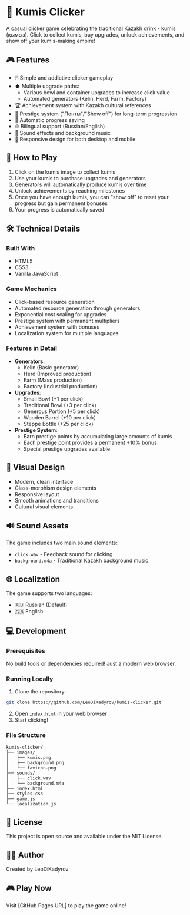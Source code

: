 # 🥛 Kumis Clicker

A casual clicker game celebrating the traditional Kazakh drink - kumis (қымыз). Click to collect kumis, buy upgrades, unlock achievements, and show off your kumis-making empire!

## 🎮 Features

* 🖱️ Simple and addictive clicker gameplay
* ⬆️ Multiple upgrade paths:
  * Various bowl and container upgrades to increase click value
  * Automated generators (Kelin, Herd, Farm, Factory)
* 🏆 Achievement system with Kazakh cultural references
* 🌟 Prestige system ("Понты"/"Show off") for long-term progression
* 💾 Automatic progress saving
* 🌐 Bilingual support (Russian/English)
* 🎵 Sound effects and background music
* 📱 Responsive design for both desktop and mobile

## 🎯 How to Play

1. Click on the kumis image to collect kumis
2. Use your kumis to purchase upgrades and generators
3. Generators will automatically produce kumis over time
4. Unlock achievements by reaching milestones
5. Once you have enough kumis, you can "show off" to reset your progress but gain permanent bonuses
6. Your progress is automatically saved

## 🛠️ Technical Details

### Built With
* HTML5
* CSS3
* Vanilla JavaScript

### Game Mechanics
* Click-based resource generation
* Automated resource generation through generators
* Exponential cost scaling for upgrades
* Prestige system with permanent multipliers
* Achievement system with bonuses
* Localization system for multiple languages

### Features in Detail
* **Generators**:
  * Kelin (Basic generator)
  * Herd (Improved production)
  * Farm (Mass production)
  * Factory (Industrial production)
* **Upgrades**:
  * Small Bowl (+1 per click)
  * Traditional Bowl (+3 per click)
  * Generous Portion (+5 per click)
  * Wooden Barrel (+10 per click)
  * Steppe Bottle (+25 per click)
* **Prestige System**:
  * Earn prestige points by accumulating large amounts of kumis
  * Each prestige point provides a permanent +10% bonus
  * Special prestige upgrades available

## 🎨 Visual Design
* Modern, clean interface
* Glass-morphism design elements
* Responsive layout
* Smooth animations and transitions
* Cultural visual elements

## 🔊 Sound Assets
The game includes two main sound elements:
* `click.wav` - Feedback sound for clicking
* `background.m4a` - Traditional Kazakh background music

## 🌐 Localization
The game supports two languages:
* 🇷🇺 Russian (Default)
* 🇬🇧 English

## 💻 Development

### Prerequisites
No build tools or dependencies required! Just a modern web browser.

### Running Locally
1. Clone the repository:
```bash
git clone https://github.com/LeoDiKadyrov/kumis-clicker.git
```
2. Open `index.html` in your web browser
3. Start clicking!

### File Structure
```
kumis-clicker/
├── images/
│   ├── kumis.png
│   ├── background.png
│   └── favicon.png
├── sounds/
│   ├── click.wav
│   └── background.m4a
├── index.html
├── styles.css
├── game.js
└── localization.js
```

## 📝 License
This project is open source and available under the MIT License.

## 🙋‍♂️ Author
Created by LeoDiKadyrov

## 🎮 Play Now
Visit [GitHub Pages URL] to play the game online! 